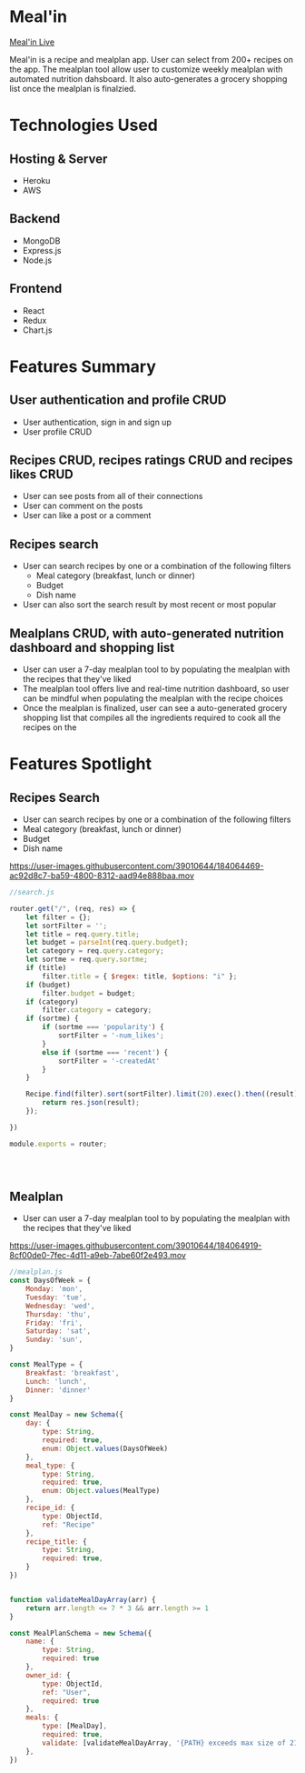 # Meal'in

[Meal'in Live](https://meal-in.herokuapp.com/#/)

Meal'in is a recipe and mealplan app. User can select from 200+ recipes on the app. The mealplan tool allow user to customize weekly mealplan with automated nutrition dahsboard. It also auto-generates a grocery shopping list once the mealplan is finalzied. 

# Technologies Used

 ## Hosting & Server
  * Heroku
  * AWS
 ## Backend
 * MongoDB
 * Express.js
 * Node.js
 ## Frontend
 * React
 * Redux
 * Chart.js
 
 # Features Summary
 ## User authentication and profile CRUD
* User authentication, sign in and sign up
* User profile CRUD
 ## Recipes CRUD, recipes ratings CRUD and recipes likes CRUD
  * User can see posts from all of their connections
  * User can comment on the posts
  * User can like a post or a comment 
 ## Recipes search
 * User can search recipes by one or a combination of the following filters
   * Meal category (breakfast, lunch or dinner)
   * Budget
   * Dish name
* User can also sort the search result by most recent or most popular
 ## Mealplans CRUD, with auto-generated nutrition dashboard and shopping list
* User can user a 7-day mealplan tool to by populating the mealplan with the recipes that they've liked
* The mealplan tool offers live and real-time nutrition dashboard, so user can be mindful when populating the mealplan with the recipe choices
* Once the mealplan is finalized, user can see a auto-generated grocery shopping list that compiles all the ingredients required to cook all the recipes on the 

 # Features Spotlight
 ## Recipes Search
  * User can search recipes by one or a combination of the following filters
   * Meal category (breakfast, lunch or dinner)
   * Budget
   * Dish name
   
https://user-images.githubusercontent.com/39010644/184064469-ac92d8c7-ba59-4800-8312-aad94e888baa.mov

```js
//search.js

router.get("/", (req, res) => {
    let filter = {};
    let sortFilter = '';
    let title = req.query.title;
    let budget = parseInt(req.query.budget);
    let category = req.query.category;
    let sortme = req.query.sortme;
    if (title)
        filter.title = { $regex: title, $options: "i" };
    if (budget)
        filter.budget = budget;
    if (category)
        filter.category = category;
    if (sortme) {
        if (sortme === 'popularity') {
            sortFilter = '-num_likes';
        }
        else if (sortme === 'recent') {
            sortFilter = '-createdAt'
        }
    }

    Recipe.find(filter).sort(sortFilter).limit(20).exec().then((result) => {
        return res.json(result);
    });

})

module.exports = router;


     

```
 ## Mealplan
 * User can user a 7-day mealplan tool to by populating the mealplan with the recipes that they've liked

https://user-images.githubusercontent.com/39010644/184064919-8cf00de0-7fec-4d11-a9eb-7abe60f2e493.mov

```js
//mealplan.js
const DaysOfWeek = {
    Monday: 'mon',
    Tuesday: 'tue',
    Wednesday: 'wed',
    Thursday: 'thu',
    Friday: 'fri',
    Saturday: 'sat',
    Sunday: 'sun',
}

const MealType = {
    Breakfast: 'breakfast',
    Lunch: 'lunch',
    Dinner: 'dinner'
}

const MealDay = new Schema({
    day: {
        type: String,
        required: true,
        enum: Object.values(DaysOfWeek)
    },
    meal_type: {
        type: String,
        required: true,
        enum: Object.values(MealType)
    },
    recipe_id: {
        type: ObjectId,
        ref: "Recipe"
    },
    recipe_title: {
        type: String,
        required: true,
    }
})


function validateMealDayArray(arr) {
    return arr.length <= 7 * 3 && arr.length >= 1
}

const MealPlanSchema = new Schema({
    name: {
        type: String,
        required: true
    },
    owner_id: {
        type: ObjectId,
        ref: "User",
        required: true
    },
    meals: {
        type: [MealDay],
        required: true,
        validate: [validateMealDayArray, '{PATH} exceeds max size of 21']
    },
})
```






